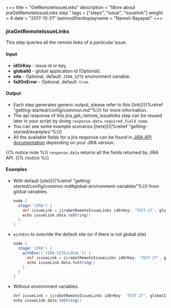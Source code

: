 +++
title = "GetRemoteIssueLinks"
description = "More about jiraGetRemoteIssueLinks step."
tags = ["steps", "issue", "issuelink"]
weight = 4
date = "2017-10-21"
lastmodifierdisplayname = "Naresh Rayapati"
+++

### jiraGetRemoteIssueLinks

This step queries all the remote links of a particular issue.

#### Input

* **idOrKey** - issue id or key.
* **globalId** - global application id (Optional).
* **site** - Optional, default: `JIRA_SITE` environment variable.
* **failOnError** - Optional. default: `true`.

#### Output

* Each step generates generic output, please refer to this [link]({{%relref "getting-started/config/common.md"%}}) for more information.
* The api response of this jira_get_remote_issuelinks step can be reused later in your script by doing `response.data.required_field_name`.
* You can see some example scenarios [here]({{%relref "getting-started/examples"%}})
* All the available fields for a jira response can be found in [JIRA API documentation](https://docs.atlassian.com/jira/REST/) depending on your JIRA version.

{{% notice note %}}
`response.data` returns all the fields returned by JIRA API.
{{% /notice %}}

#### Examples

* With default [site]({{%relref "getting-started/config/common.md#global-environment-variables"%}}) from global variables.

    ```groovy
    node {
      stage('JIRA') {
        def issueLink = jiraGetRemoteIssueLinks idOrKey: 'TEST-27', globalId: '10000'
        echo issueLink.data.toString()
      }
    }
    ```
* `withEnv` to override the default site (or if there is not global site)

    ```groovy
    node {
      stage('JIRA') {
        withEnv(['JIRA_SITE=LOCAL']) {
          def issueLink = jiraGetRemoteIssueLinks idOrKey: 'TEST-27', globalId: '10000'
          echo issueLink.data.toString()
        }
      }
    }
    ```
* Without environment variables.

    ```groovy
    def issueLink = jiraGetRemoteIssueLinks idOrKey: 'TEST-27', globalId: '10000', site: 'LOCAL', failOnError: false
    echo issueLink.data.toString()
    ```
